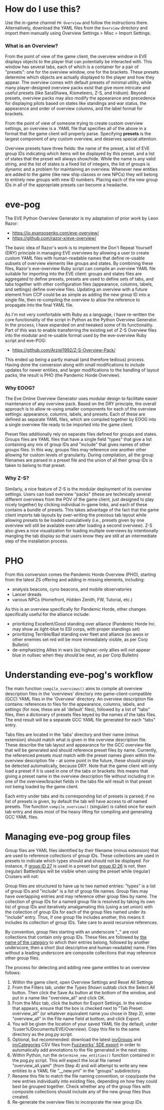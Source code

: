 # How do I use this?

Use the in-game channel `PH Overview` and follow the instructions there. Alternatively, download the YAML files from the `Overview` directory and import them manually using Overview Settings > Misc > Import Settings.

### What is an Overview?

From the point of view of the game client, the overview window in EVE displays objects to the player that can potentially be interacted with. This window has several tabs, each of which is a container for a pair of "presets": one for the overview window, one for the brackets. These presets determine which objects are actually displayed to the player and how they appear. The overview comes with default presets of minimal utility, while many player-designed overview packs exist that give more intricate and useful presets (like SaraShawa, Kismeteers, Z-S, and Iridium). Beyond presets, overview packs may also modify the appearance and precedence for displaying pilots based on states like standings and war status, the appearance and order of overview columns, and the label format for brackets.

From the point of view of someone trying to create custom overview settings, an overview is a .YAML file that specifies all of the above in a format that the game client will properly parse. Specifying **presets** is the largest component of any custom overview, and deserves special attention.

Overview presets have three fields: the name of the preset, a list of EVE group IDs indicating which items will be displayed by this preset, and a list of states that the preset will always show/hide. While the name is any valid string, and the list of states is a fixed list of integers, the list of groups is dynamic and a problem for maintaining an overview. Whenever new entities are added to the game (like new ship classes or new NPCs) they will belong to entirely new groups with new ID numbers. Placing each of the new group IDs in all of the appropriate presets can become a headache.


# eve-pog

The EVE Python Overview Generator is my adaptation of prior work by Leon Razor:
 * https://io.evansosenko.com/eve-overview/
 * https://github.com/razor-x/eve-overview/

The basic idea of Razor's work is to implement the Don't Repeat Yourself (DRY) principle in managing EVE overviews by allowing a user to create custom YAML files with human-readable names that define re-usable subsets of overview elements like groups and states. By combining these files, Razor's eve-overview Ruby script can compile an overview YAML file suitable for importing into the EVE client: groups and states files are aggregated to define presets, presets are used to define sets of tabs, and tabs together with other configuration files (appearance, columns, labels, and settings) define overview files. Updating an overview with a future element from CCP could be as simple as adding the new group ID into a single file, then re-compiling the overview to allow the reference to propagate into the final YAML file.

As I'm not very comfortable with Ruby as a language, I have re-written the core functionality of the script in Python as the Python Overview Generator. In the process, I have expanded on and tweaked some of its functionality. Part of this was to enable transferring the existing set of Z-S Overview files into the modular and re-usable format used by the eve-overview Ruby script and eve-POG:
  * https://github.com/Arziel1992/Z-S-Overview-Pack/

This ended up being a partly manual (and therefore tedious) process. Having done the conversion along with small modifications to include updates for newer entities, and larger modifications to the handling of layout packs, the result is PHO (the Pandemic Horde Overview).

### Why EOOG?

The Eve Online Overview Generator uses modular design to facilitate easier maintenance of any overview pack. Based on the DRY principle, the overall approach is to allow re-using smaller components for each of the overview settings: appearance, columns, labels, and presets. Each of these are defined as separate YAML files, which are compiled together by EOOG into a single overview file ready to be imported into the game client.

Preset files additionally rely on separate files defined for groups and states. Groups files are YAML files that have a single field "types" that give a list containing any mix of group IDs and "include" that gives names of other groups files. In this way, groups files may reference one another other allowing for custom levels of granularity. During compilation, all the group filenames are parsed in a preset file and the union of all their group IDs is taken to belong to that preset.

### Why Z-S?

Similarly, a nice feature of Z-S is the modular deployment of its overview settings. Users can load overview "packs" (these are technically several different overviews from the POV of the game client, just designed to play nicely together) by clicking individual in-game links, and each of these contains a bundle of presets. This takes advantage of the fact that the game client imports tab layouts by over-writing the previous tab layout while allowing presets to be loaded cumulatively (i.e., presets given by one overview will still be available even after loading a second overview). Z-S also gives a nice visualization for loading multiple overviews by intentionally mangling the tab display so that users know they are still at an intermediate step of the installation process.


# PHO

From this conversion comes the Pandemic Horde Overview (PHO), starting from the latest ZS offering and adding in missing elements, including:
 * analysis beacons, cyno beacons, and mobile observatories
 * Lancer dreads
 * various NPCs (Homefront, Hidden Zenith, FW, Tutorial, etc.)

As this is an overview specifically for Pandemic Horde, other changes specifically useful for the alliance include:
 * prioritizing Excellent/Good standing over alliance (Pandemic Horde Inc. may show as light-blue to ESI corps, with proper standings set)
 * prioritizing Terrible/Bad standing over fleet and alliance (so awox or other enemies set red will be more immediately visible, as per Corp Bulletin)
 * de-emphasizing Allies in wars (so highsec-only allies will not appear blue in nullsec when they should be neut, as per Corp Bulletin)


# Understanding eve-pog's workflow

The main function `compile_overviews()` aims to compile all overview description files in the 'overviews' directory into game-client-compatible (GCC) YAML files in the 'Overview' directory. An overview description file contains: references to files for the appearance, columns, labels, and settings (for now, these are all 'default' files), followed by a list of "tabs" files, then a dictionary of presets files keyed by the names of the tabs files. The end result will be a separate GCC YAML file generated for each "tabs" entry.

Tabs files are located in the 'tabs' directory and their name (minus extension) should match what is given in the overview description file. These describe the tab layout and appearance for the GCC overview file that will be generated and should reference preset files by name. Currently, the referenced presets *must* match with the preset names given within the overview description file - at some point in the future, these should simply be detected automatically, because DRY. Note that the game client will only load a preset if it is used in one of the tabs or brackets: this means that giving a preset name in the overview description file without including it in one of the overview/bracket fields in the tabs file will result in that preset *not* being loaded by the game client.

Each entry under tabs and its corresponding list of presets is parsed; if no list of presets is given, by default the tab will have access to *all* named presets. The function `compile_overview()` (singular) is called once for each tab entry and does most of the heavy lifting for compiling and generating GCC YAML files.


# Managing eve-pog group files

Group files are YAML files identified by their filename (minus extension) that are used to reference collections of group IDs. These collections are used in presets to indicate which types should and should not be displayed. For instance, if [group ID 27](https://everef.net/groups/27) is used in a preset but [group ID 26](https://everef.net/groups/26) is not, then (regular) Battleships will be visible when using the preset while (regular) Cruisers will not:
 
Group files are structured to have up to two named entries: "types" is a list of group IDs and "include" is a list of group file names. Group files may have overlapping entries and may reference other group files by name. The collection of group IDs for a named group file is resolved by taking its own list of group IDs and iteratively amalgamating this (using a set union) with the collection of group IDs for each of the group files named under its "include" entry. Thus, if one group file includes another, this means it includes its collection of group IDs. Take care to avoid recursive references.

By convention, group files starting with an underscore "_" are root collections that contain only group IDs. These files are followed by [the name of the category](https://everef.net/categories) to which their entries belong, followed by another underscore, then a short (but descriptive and human-readable) name. Files without a leading underscore are composite collections that may reference other group files.

The process for detecting and adding new game entities to an overview follows:

1) Within the game client, open Overview Settings and Reset All Settings
2) From the Filters tab, under the Types Shown subtab click the Select All button. Then click the Save As button at the bottom of the window, and put in a name like "overview_all" and click OK.
3) From the Misc tab, click the button for Export Settings. In the window that appears, ensure that the box is checked next to "Tab Preset: overview_all" (or whatever equivalent name you chose in Step 2), enter "overview_all" in the File name field at bottom, and click Export.
4) You will be given the location of your saved YAML file (by default, under %user%/Documents/EVE/Overview). Copy this file to the same directory as the pog.py script.
5) Optional, but recommended: download the latest [invGroups](https://www.fuzzwork.co.uk/dump/latest/invGroups.csv) and [invCategories](https://www.fuzzwork.co.uk/dump/latest/invCategories.csv) CSV files from [Fuzzworks' SDE export](https://www.fuzzwork.co.uk/dump/latest/) in order to automatically add annotations to the file generated in the next step.
6) Within Python, run the `determine_new_entities()` function contained in the pog.py script. This will expect the local file named "overview_all.yaml" (from Step 4) and will attempt to write any new entities to a YAML file "__new.yml" in the "groups" subdirectory.
7) Rename this file to match the file naming convention, or copy/paste the new entries individually into existing files, depending on how they could best be grouped together. Check whether any of the group files with composite collections should include any of the new group files thus created.
8) Re-generate the overview files to incorporate the new group IDs

